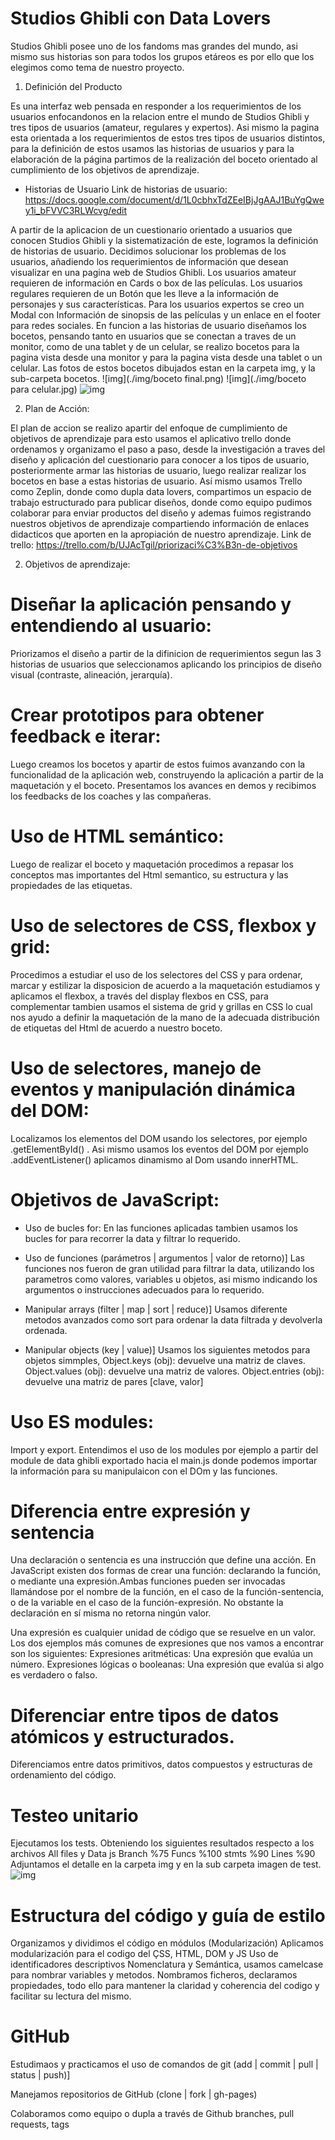 # Studios Ghibli con Data Lovers #

Studios Ghibli posee uno de los fandoms mas grandes del mundo, asi mismo sus historias son para todos los grupos etáreos es por ello que los elegimos como tema de nuestro proyecto.

1. Definición del Producto

Es una interfaz web pensada en responder a los requerimientos de los usuarios enfocandonos en la relacion entre el mundo de Studios Ghibli y tres tipos de usuarios (amateur, regulares y expertos). Asi mismo la pagina esta orientada a los requerimientos de estos tres tipos de usuarios distintos, para la definición de estos usamos las historias de usuarios y para la elaboración de la página partimos de la realización del boceto orientado al cumplimiento de los objetivos de aprendizaje.

* Historias de Usuario
Link de historias de usuario: https://docs.google.com/document/d/1L0cbhxTdZEeIBjJgAAJ1BuYgQwey1i_bFVVC3RLWcvg/edit

A partir de la aplicacion de un cuestionario orientado a usuarios que conocen Studios Ghibli y la sistematización de este, logramos la definición de historias de usuario. Decidimos solucionar los problemas de los usuarios, añadiendo los requerimientos de información que desean visualizar en una pagina web de Studios Ghibli. Los usuarios amateur requieren de información en Cards o box de las películas. Los usuarios regulares requieren de un Botón que les lleve a la información de personajes y sus características. Para los usuarios expertos se creo un Modal con Información de sinopsis de las películas y un enlace en el footer para redes sociales. En funcion a las historias de usuario diseñamos los bocetos, pensando tanto en usuarios que se conectan a traves de un monitor, como de una tablet y de un celular, se realizo bocetos para la pagina vista desde una monitor y para la pagina vista desde una tablet o un celular. Las fotos de estos bocetos dibujados estan en la carpeta img, y la sub-carpeta bocetos.
![img](./img/boceto final.png)
![img](./img/boceto para celular.jpg)
![img](./img/boceto1.png)

2. Plan de Acción: 

El plan de accion se realizo apartir del enfoque de cumplimiento de objetivos de aprendizaje para esto usamos el aplicativo trello donde ordenamos y organizamo el paso a paso, desde la investigación a traves del diseño y aplicación del cuestionario para conocer a los tipos de usuario, posteriormente armar las historias de usuario, luego realizar realizar los bocetos en base a estas historias de usuario. Así mismo usamos Trello como Zeplin, donde como dupla data lovers, compartimos un espacio de trabajo estructurado para publicar diseños, donde como equipo pudimos colaborar para enviar productos del diseño y ademas fuimos registrando nuestros objetivos de aprendizaje compartiendo información de enlaces didacticos que aporten en la apropiación de nuestro aprendizaje. 
Link de trello: https://trello.com/b/UJAcTgil/priorizaci%C3%B3n-de-objetivos



2. Objetivos de aprendizaje:


# Diseñar la aplicación pensando y entendiendo al usuario: 

Priorizamos el diseño a partir de la difinicion de requerimientos segun las 3 historias de usuarios que seleccionamos  aplicando los principios de diseño visual (contraste, alineación, jerarquía).

# Crear prototipos para obtener feedback e iterar: 

Luego creamos los bocetos y apartir de estos fuimos avanzando con la funcionalidad de la aplicación web, construyendo la aplicación a partir de la maquetación y el boceto. Presentamos los avances en demos y recibimos los feedbacks de los coaches y las compañeras.

# Uso de HTML semántico:

Luego de realizar el boceto y maquetación procedimos a repasar los conceptos mas importantes del Html semantico, su estructura y las propiedades de las etiquetas.

# Uso de selectores de CSS, flexbox y grid:

Procedimos a estudiar el uso de los selectores del CSS y para ordenar, marcar y estilizar la disposicion de acuerdo a la maquetación estudiamos y aplicamos el flexbox, a través del display flexbos en CSS, para complementar tambien usamos el sistema de grid y grillas en CSS lo cual nos ayudo a definir la maquetación de la mano de la adecuada distribución de etiquetas del Html de acuerdo a nuestro boceto.

# Uso de selectores, manejo de eventos y manipulación dinámica del DOM:
Localizamos los elementos del DOM usando los selectores, por ejemplo .getElementById() . Asi mismo usamos los eventos del DOM por ejemplo .addEventListener() aplicamos dinamismo al Dom usando innerHTML.


# Objetivos de JavaScript:
   * Uso de bucles for: 
   En las funciones aplicadas tambien usamos los bucles for para recorrer la data y filtrar lo requerido.

   * Uso de funciones (parámetros | argumentos | valor de retorno)]
   Las funciones nos fueron de gran utilidad para filtrar la data, utilizando los parametros como valores, variables u objetos, asi mismo indicando los argumentos o instrucciones adecuados para lo requerido.

   * Manipular arrays (filter | map | sort | reduce)]
   Usamos diferente metodos avanzados como sort para ordenar la data filtrada y devolverla ordenada.

   * Manipular objects (key | value)]
   Usamos los siguientes metodos para objetos simmples, Object.keys (obj): devuelve una matriz de claves.
  Object.values ​​(obj): devuelve una matriz de valores. Object.entries (obj): devuelve una matriz de pares [clave, valor]

# Uso ES modules: 
   Import y export. Entendimos el uso de los modules por ejemplo a partir del module de data ghibli exportado hacia el main.js donde podemos importar la información para su manipulaicon con el DOm y las funciones. 

# Diferencia entre expresión y sentencia
   Una declaración o sentencia es una instrucción que define una acción. En JavaScript existen dos formas de crear una función: declarando la función, o mediante una expresión.Ambas funciones pueden ser invocadas llamándose por el nombre de la función, en el caso de la función-sentencia, o de la variable en el caso de la función-expresión. No obstante la declaración en sí misma no retorna ningún valor.
   
   Una expresión es cualquier unidad de código que se resuelve en un valor. Los dos ejemplos más comunes de expresiones que nos vamos a encontrar son los siguientes:
   Expresiones aritméticas: Una expresión que evalúa un número. Expresiones lógicas o booleanas: Una expresión que evalúa si algo es verdadero o falso.

# Diferenciar entre tipos de datos atómicos y estructurados.
   Diferenciamos entre datos primitivos, datos compuestos y estructuras de ordenamiento del código.

# Testeo unitario

  Ejecutamos los tests. Obteniendo los siguientes resultados respecto a los archivos All files y Data js
  Branch %75
  Funcs  %100
  stmts  %90
  Lines  %90
  Adjuntamos el detalle en la carpeta img  y en la sub carpeta imagen de test.   
  ![img](./img/imagentest.png)
   
 

# Estructura del código y guía de estilo

  Organizamos y dividimos el código en módulos (Modularización)
  Aplicamos modularización para el codigo del ÇSS, HTML, DOM y JS
  Uso de identificadores descriptivos Nomenclatura y Semántica, usamos camelcase para nombrar variables y metodos. Nombramos ficheros, declaramos propiedades, todo ello para mantener la claridad y coherencia del codigo y facilitar su lectura del mismo.

# GitHub
  Estudimaos y practicamos el uso de comandos de git (add | commit | pull | status | push)]

  Manejamos repositorios de GitHub (clone | fork | gh-pages)

  Colaboramos como equipo o dupla a través de Github branches, pull requests, tags


